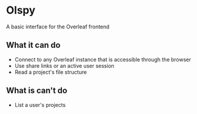 # Olspy
A basic interface for the Overleaf frontend

## What it can do
- Connect to any Overleaf instance that is accessible through the browser
- Use share links or an active user session
- Read a project's file structure


## What is can't do
- List a user's projects